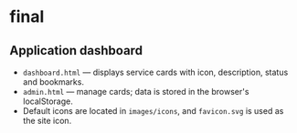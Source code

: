 # final

## Application dashboard

- `dashboard.html` — displays service cards with icon, description, status and bookmarks.
- `admin.html` — manage cards; data is stored in the browser's localStorage.
- Default icons are located in `images/icons`, and `favicon.svg` is used as the site icon.
